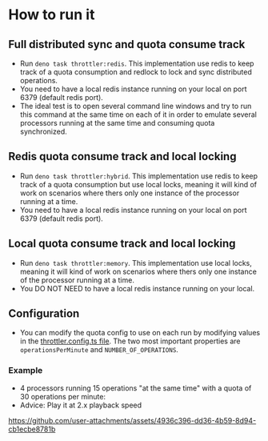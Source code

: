 # How to run it

## Full distributed sync and quota consume track

- Run `deno task throttler:redis`. This implementation use redis to keep track
  of a quota consumption and redlock to lock and sync distributed operations.
- You need to have a local redis instance running on your local on port 6379
  (default redis port).
- The ideal test is to open several command line windows and try to run this
  command at the same time on each of it in order to emulate several processors
  running at the same time and consuming quota synchronized.

## Redis quota consume track and local locking

- Run `deno task throttler:hybrid`. This implementation use redis to keep track
  of a quota consumption but use local locks, meaning it will kind of work on
  scenarios where thers only one instance of the processor running at a time.
- You need to have a local redis instance running on your local on port 6379
  (default redis port).

## Local quota consume track and local locking

- Run `deno task throttler:memory`. This implementation use local locks, meaning
  it will kind of work on scenarios where thers only one instance of the
  processor running at a time.
- You DO NOT NEED to have a local redis instance running on your local.

## Configuration

- You can modify the quota config to use on each run by modifying values in the
  [throttler.config.ts file](https://github.com/ElNinjaGaiden/promise-thottler/blob/main/throttler.config.ts).
  The two most important properties are `operationsPerMinute` and
  `NUMBER_OF_OPERATIONS`.

### Example

- 4 processors running 15 operations "at the same time" with a quota of 30
  operations per minute:
- Advice: Play it at 2.x playback speed

https://github.com/user-attachments/assets/4936c396-dd36-4b59-8d94-cb1ecbe8781b
